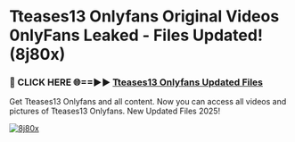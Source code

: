 # Tteases13 Onlyfans Original Videos 0nlyFans Leaked - Files Updated! (8j80x)

<h3>🔴 CLICK HERE 🌐==►► <a href="https://tinyurl.com/2m67pmp6" rel="nofollow">Tteases13 Onlyfans Updated Files</a></h3>

Get Tteases13 Onlyfans and all content. Now you can access all videos and pictures of Tteases13 Onlyfans. New Updated Files 2025!

[![8j80x](https://i.imgur.com/H4QAA4z.gif)](https://tinyurl.com/2m67pmp6)
